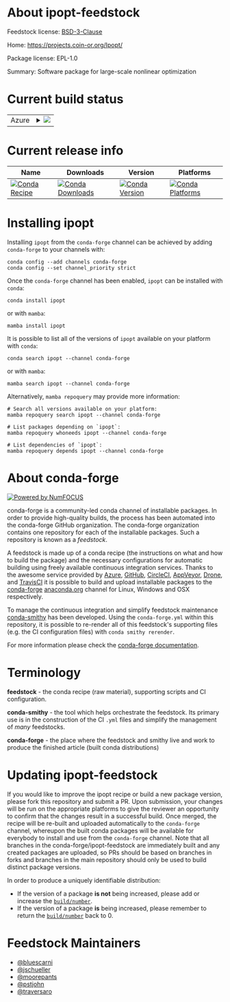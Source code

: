 About ipopt-feedstock
=====================

Feedstock license: [BSD-3-Clause](https://github.com/conda-forge/ipopt-feedstock/blob/main/LICENSE.txt)

Home: https://projects.coin-or.org/Ipopt/

Package license: EPL-1.0

Summary: Software package for large-scale nonlinear optimization

Current build status
====================


<table>
    
  <tr>
    <td>Azure</td>
    <td>
      <details>
        <summary>
          <a href="https://dev.azure.com/conda-forge/feedstock-builds/_build/latest?definitionId=5618&branchName=main">
            <img src="https://dev.azure.com/conda-forge/feedstock-builds/_apis/build/status/ipopt-feedstock?branchName=main">
          </a>
        </summary>
        <table>
          <thead><tr><th>Variant</th><th>Status</th></tr></thead>
          <tbody><tr>
              <td>linux_64</td>
              <td>
                <a href="https://dev.azure.com/conda-forge/feedstock-builds/_build/latest?definitionId=5618&branchName=main">
                  <img src="https://dev.azure.com/conda-forge/feedstock-builds/_apis/build/status/ipopt-feedstock?branchName=main&jobName=linux&configuration=linux%20linux_64_" alt="variant">
                </a>
              </td>
            </tr><tr>
              <td>linux_aarch64</td>
              <td>
                <a href="https://dev.azure.com/conda-forge/feedstock-builds/_build/latest?definitionId=5618&branchName=main">
                  <img src="https://dev.azure.com/conda-forge/feedstock-builds/_apis/build/status/ipopt-feedstock?branchName=main&jobName=linux&configuration=linux%20linux_aarch64_" alt="variant">
                </a>
              </td>
            </tr><tr>
              <td>linux_ppc64le</td>
              <td>
                <a href="https://dev.azure.com/conda-forge/feedstock-builds/_build/latest?definitionId=5618&branchName=main">
                  <img src="https://dev.azure.com/conda-forge/feedstock-builds/_apis/build/status/ipopt-feedstock?branchName=main&jobName=linux&configuration=linux%20linux_ppc64le_" alt="variant">
                </a>
              </td>
            </tr><tr>
              <td>osx_64</td>
              <td>
                <a href="https://dev.azure.com/conda-forge/feedstock-builds/_build/latest?definitionId=5618&branchName=main">
                  <img src="https://dev.azure.com/conda-forge/feedstock-builds/_apis/build/status/ipopt-feedstock?branchName=main&jobName=osx&configuration=osx%20osx_64_" alt="variant">
                </a>
              </td>
            </tr><tr>
              <td>osx_arm64</td>
              <td>
                <a href="https://dev.azure.com/conda-forge/feedstock-builds/_build/latest?definitionId=5618&branchName=main">
                  <img src="https://dev.azure.com/conda-forge/feedstock-builds/_apis/build/status/ipopt-feedstock?branchName=main&jobName=osx&configuration=osx%20osx_arm64_" alt="variant">
                </a>
              </td>
            </tr><tr>
              <td>win_64</td>
              <td>
                <a href="https://dev.azure.com/conda-forge/feedstock-builds/_build/latest?definitionId=5618&branchName=main">
                  <img src="https://dev.azure.com/conda-forge/feedstock-builds/_apis/build/status/ipopt-feedstock?branchName=main&jobName=win&configuration=win%20win_64_" alt="variant">
                </a>
              </td>
            </tr>
          </tbody>
        </table>
      </details>
    </td>
  </tr>
</table>

Current release info
====================

| Name | Downloads | Version | Platforms |
| --- | --- | --- | --- |
| [![Conda Recipe](https://img.shields.io/badge/recipe-ipopt-green.svg)](https://anaconda.org/conda-forge/ipopt) | [![Conda Downloads](https://img.shields.io/conda/dn/conda-forge/ipopt.svg)](https://anaconda.org/conda-forge/ipopt) | [![Conda Version](https://img.shields.io/conda/vn/conda-forge/ipopt.svg)](https://anaconda.org/conda-forge/ipopt) | [![Conda Platforms](https://img.shields.io/conda/pn/conda-forge/ipopt.svg)](https://anaconda.org/conda-forge/ipopt) |

Installing ipopt
================

Installing `ipopt` from the `conda-forge` channel can be achieved by adding `conda-forge` to your channels with:

```
conda config --add channels conda-forge
conda config --set channel_priority strict
```

Once the `conda-forge` channel has been enabled, `ipopt` can be installed with `conda`:

```
conda install ipopt
```

or with `mamba`:

```
mamba install ipopt
```

It is possible to list all of the versions of `ipopt` available on your platform with `conda`:

```
conda search ipopt --channel conda-forge
```

or with `mamba`:

```
mamba search ipopt --channel conda-forge
```

Alternatively, `mamba repoquery` may provide more information:

```
# Search all versions available on your platform:
mamba repoquery search ipopt --channel conda-forge

# List packages depending on `ipopt`:
mamba repoquery whoneeds ipopt --channel conda-forge

# List dependencies of `ipopt`:
mamba repoquery depends ipopt --channel conda-forge
```


About conda-forge
=================

[![Powered by
NumFOCUS](https://img.shields.io/badge/powered%20by-NumFOCUS-orange.svg?style=flat&colorA=E1523D&colorB=007D8A)](https://numfocus.org)

conda-forge is a community-led conda channel of installable packages.
In order to provide high-quality builds, the process has been automated into the
conda-forge GitHub organization. The conda-forge organization contains one repository
for each of the installable packages. Such a repository is known as a *feedstock*.

A feedstock is made up of a conda recipe (the instructions on what and how to build
the package) and the necessary configurations for automatic building using freely
available continuous integration services. Thanks to the awesome service provided by
[Azure](https://azure.microsoft.com/en-us/services/devops/), [GitHub](https://github.com/),
[CircleCI](https://circleci.com/), [AppVeyor](https://www.appveyor.com/),
[Drone](https://cloud.drone.io/welcome), and [TravisCI](https://travis-ci.com/)
it is possible to build and upload installable packages to the
[conda-forge](https://anaconda.org/conda-forge) [anaconda.org](https://anaconda.org/)
channel for Linux, Windows and OSX respectively.

To manage the continuous integration and simplify feedstock maintenance
[conda-smithy](https://github.com/conda-forge/conda-smithy) has been developed.
Using the ``conda-forge.yml`` within this repository, it is possible to re-render all of
this feedstock's supporting files (e.g. the CI configuration files) with ``conda smithy rerender``.

For more information please check the [conda-forge documentation](https://conda-forge.org/docs/).

Terminology
===========

**feedstock** - the conda recipe (raw material), supporting scripts and CI configuration.

**conda-smithy** - the tool which helps orchestrate the feedstock.
                   Its primary use is in the construction of the CI ``.yml`` files
                   and simplify the management of *many* feedstocks.

**conda-forge** - the place where the feedstock and smithy live and work to
                  produce the finished article (built conda distributions)


Updating ipopt-feedstock
========================

If you would like to improve the ipopt recipe or build a new
package version, please fork this repository and submit a PR. Upon submission,
your changes will be run on the appropriate platforms to give the reviewer an
opportunity to confirm that the changes result in a successful build. Once
merged, the recipe will be re-built and uploaded automatically to the
`conda-forge` channel, whereupon the built conda packages will be available for
everybody to install and use from the `conda-forge` channel.
Note that all branches in the conda-forge/ipopt-feedstock are
immediately built and any created packages are uploaded, so PRs should be based
on branches in forks and branches in the main repository should only be used to
build distinct package versions.

In order to produce a uniquely identifiable distribution:
 * If the version of a package **is not** being increased, please add or increase
   the [``build/number``](https://docs.conda.io/projects/conda-build/en/latest/resources/define-metadata.html#build-number-and-string).
 * If the version of a package **is** being increased, please remember to return
   the [``build/number``](https://docs.conda.io/projects/conda-build/en/latest/resources/define-metadata.html#build-number-and-string)
   back to 0.

Feedstock Maintainers
=====================

* [@bluescarni](https://github.com/bluescarni/)
* [@jschueller](https://github.com/jschueller/)
* [@moorepants](https://github.com/moorepants/)
* [@pstjohn](https://github.com/pstjohn/)
* [@traversaro](https://github.com/traversaro/)


